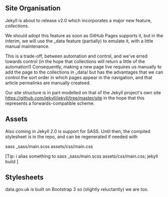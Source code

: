 ## Site Organisation

Jekyll is about to release v2.0 which incorporates a major new feature, _collections_.

We should adopt this feature as soon as GitHub Pages supports it, but in the interim, we will use the _data feature (partially) to emulate it, with a little manual maintenance.

This is a trade-off, between automation and control, and we've erred towards control (in the hope that collections will return a little of the automation!)
Consequently, making a new page live requires us manually to add the page to the collections in _data/ but has the advantages that we can control the sort order in which pages appear in the navigation, and that article permalinks are manually createed.

Our site structure is in part modelled on that of the Jekyll project's own site https://github.com/jekyll/jekyll/tree/master/site in the hope that this represents a forwards-compatible scheme.

## Assets

Also coming in Jekyll 2.0 is support for SASS.
Until then, the compiled stylesheet is in the repo, and can be regenerated if needed with

sass _sass/main.scss assets/css/main.css

[Tip: i alias something to sass _sass/main.scss assets/css/main.css; jekyll build ]


## Stylesheets

data.gov.uk is built on Bootstrap 3 so (slightly reluctantly) we are too.

